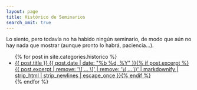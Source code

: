 ```yaml
---
layout: page
title: Histórico de Seminarios
search_omit: true
---
```


Lo siento, pero todavía no ha habido ningún seminario, de modo que aún no hay nada que mostrar (aunque pronto lo habrá, paciencia...).

<ul class="post-list">
{% for post in site.categories.historico %}
  <li><article><a href="{{ site.url }}{{ post.url }}">{{ post.title }} <span class="entry-date"><time datetime="{{ post.date | date_to_xmlschema }}">{{ post.date | date: "%b %d, %Y" }}</time></span>{% if post.excerpt %} <span class="excerpt">{{ post.excerpt | remove: '\[ ... \]' | remove: '\( ... \)' | markdownify | strip_html | strip_newlines | escape_once }}</span>{% endif %}</a></article></li>
{% endfor %}
</ul>
